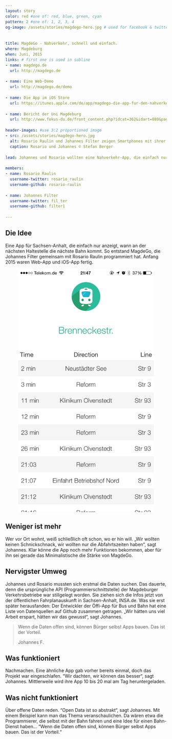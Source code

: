 ```yaml
---
layout: story
color: red #one of: red, blue, green, cyan
pattern: 2 #one of: 1, 2, 3, 4 
og-image: /assets/stories/magdego-hero.jpg # used for facebook & twitter card


title: MagdeGo - Nahverkehr, schnell und einfach.
where: Magdeburg
when: Juni, 2015
links: # first one is used in subline
- name: magdego.de
  url: http://magdego.de

- name: Eine Web-Demo
  url: http://magdego.de/demo

- name: Die App im iOS Store
  url: https://itunes.apple.com/de/app/magdego-die-app-fur-den-nahverkehr/id926337785

- name: Bericht der Uni Magdeburg
  url: http://www.fokus-du.de/front_content.php?idcat=362&idart=880&page=2&page_begin=0

header-images: #use 3:2 proportioned image
- src: /assets/stories/magdego-hero.jpg
  alt: Rosario Raulin und Johannes Filter zeigen Smartphones mit ihrer App vor einer Strassenbahn
  caption: Rosario und Johannes © Stefan Berger

lead: Johannes und Rosario wollten eine Nahverkehr-App, die einfach nur anzeigt, wann an der nächsten Haltestelle die nächste Bahn kommt – ohne Schnickschnack. Entstanden ist MagdeGo, und das ist ihre Geschichte.

members:
- name: Rosario Raulin
  username-twitter: rosario_raulin
  username-github: rosario-raulin

- name: Johannes Filter
  username-twitter: fil_ter
  username-github: filter1

---
```

## Die Idee
Eine App für Sachsen-Anhalt, die einfach nur anzeigt, wann an der nächsten Haltestelle die nächste Bahn kommt.  So entstand MagdeGo, die Johannes Filter gemeinsam mit Rosario Raulin programmiert hat. Anfang 2015 waren Web-App und iOS-App fertig.

<figure class="portrait right">
  <img src="/assets/stories/magdego-screenshot.png" alt="Screenshot der Magdego App" >
</figure>

## Weniger ist mehr
Wer vor Ort wohnt, weiß schließlich oft schon, wo er hin will. „Wir wollten keinen Schnickschnack, wir wollten nur die Abfahrtszeiten haben“, sagt Johannes. Klar könne die App noch mehr Funktionen bekommen, aber für ihn sei gerade das Minimalistische die Stärke von MagdeGo.


## Nervigster Umweg 
Johannes und Rosario mussten sich erstmal die Daten suchen. Das dauerte, denn die ursprüngliche API (Programmierschnittstelle) der Magdeburger Verkehrsbetriebe war stillgelegt worden. Sie ziehen sich die Infos jetzt von der öffentlichen Fahrplanauskunft in Sachsen-Anhalt, INSA.de. Was sie erst später herausfanden: Der Entwickler der Öffi-App für Bus und Bahn hat eine Liste von Datenquellen auf Github zusammen getragen. „Wir hätten uns viel Arbeit erspart, hätten wir das gewusst“, sagt Johannes.

<blockquote>
  <p>Wenn die Daten offen sind, können Bürger selbst Apps bauen. Das ist der Vorteil.</p>
  <footer>Johannes F.</footer>
</blockquote>

## Was funktioniert

Nachmachen. Eine ähnliche App gab vorher bereits einmal, doch das Projekt war eingeschlafen. “Wir dachten, wir können das besser“, sagt Johannes. Mittlerweile wird ihre App 10 bis 20 mal am Tag heruntergeladen.

## Was nicht funktioniert
Über offene Daten reden. “Open Data ist so abstrakt“, sagt Johannes. Mit einem Beispiel kann man das Thema veranschaulichen. Da wären etwa die Programmierer, die selbst mit der Bahn fahren und eine Idee für einen Bahn-Dienst haben… “Wenn die Daten offen sind, können Bürger selbst Apps bauen. Das ist der Vorteil.“
